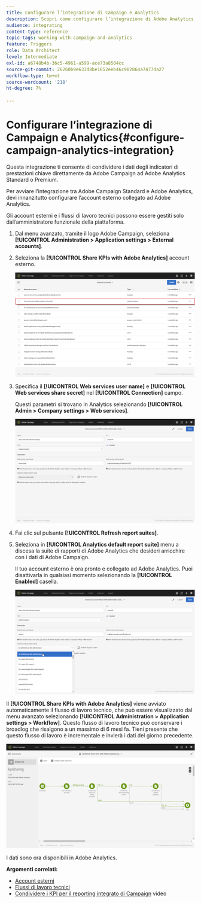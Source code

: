 ```yaml
---
title: Configurare l’integrazione di Campaign e Analytics
description: Scopri come configurare l’integrazione di Adobe Analytics per iniziare a misurare il successo delle consegne e-mail.
audience: integrating
content-type: reference
topic-tags: working-with-campaign-and-analytics
feature: Triggers
role: Data Architect
level: Intermediate
exl-id: a6748b4b-36c5-4961-a599-ace73a8504cc
source-git-commit: 26260b9e633d8be1652eeb46c982864a7477da27
workflow-type: tm+mt
source-wordcount: '218'
ht-degree: 7%

---
```


# Configurare l’integrazione di Campaign e Analytics{#configure-campaign-analytics-integration}

Questa integrazione ti consente di condividere i dati degli indicatori di prestazioni chiave direttamente da Adobe Campaign ad Adobe Analytics Standard o Premium.

Per avviare l’integrazione tra Adobe Campaign Standard e Adobe Analytics, devi innanzitutto configurare l’account esterno collegato ad Adobe Analytics.

Gli account esterni e i flussi di lavoro tecnici possono essere gestiti solo dall’amministratore funzionale della piattaforma.

1. Dal menu avanzato, tramite il logo Adobe Campaign, seleziona **[!UICONTROL Administration > Application settings > External accounts]**.
1. Seleziona la **[!UICONTROL Share KPIs with Adobe Analytics]** account esterno.

   ![](assets/analytics_2.png)

1. Specifica il **[!UICONTROL Web services user name]** e **[!UICONTROL Web services share secret]** nel **[!UICONTROL Connection]** campo.

   Questi parametri si trovano in Analytics selezionando **[!UICONTROL Admin > Company settings > Web services]**.

   ![](assets/analytics_1.png)

1. Fai clic sul pulsante **[!UICONTROL Refresh report suites]**.
1. Seleziona in **[!UICONTROL Analytics default report suite]** menu a discesa la suite di rapporti di Adobe Analytics che desideri arricchire con i dati di Adobe Campaign.

   Il tuo account esterno è ora pronto e collegato ad Adobe Analytics. Puoi disattivarla in qualsiasi momento selezionando la **[!UICONTROL Enabled]** casella.

   ![](assets/analytics.png)

Il **[!UICONTROL Share KPIs with Adobe Analytics]** viene avviato automaticamente il flusso di lavoro tecnico, che può essere visualizzato dal menu avanzato selezionando **[!UICONTROL Administration > Application settings > Workflow]**. Questo flusso di lavoro tecnico può conservare i broadlog che risalgono a un massimo di 6 mesi fa. Tieni presente che questo flusso di lavoro è incrementale e invierà i dati del giorno precedente.

![](assets/analytics_3.png)

I dati sono ora disponibili in Adobe Analytics.

**Argomenti correlati:**

* [Account esterni](../../administration/using/external-accounts.md)
* [Flussi di lavoro tecnici](../../administration/using/technical-workflows.md)
* [Condividere i KPI per il reporting integrato di Campaign](https://helpx.adobe.com/it/marketing-cloud/how-to/email-marketing.html) video
